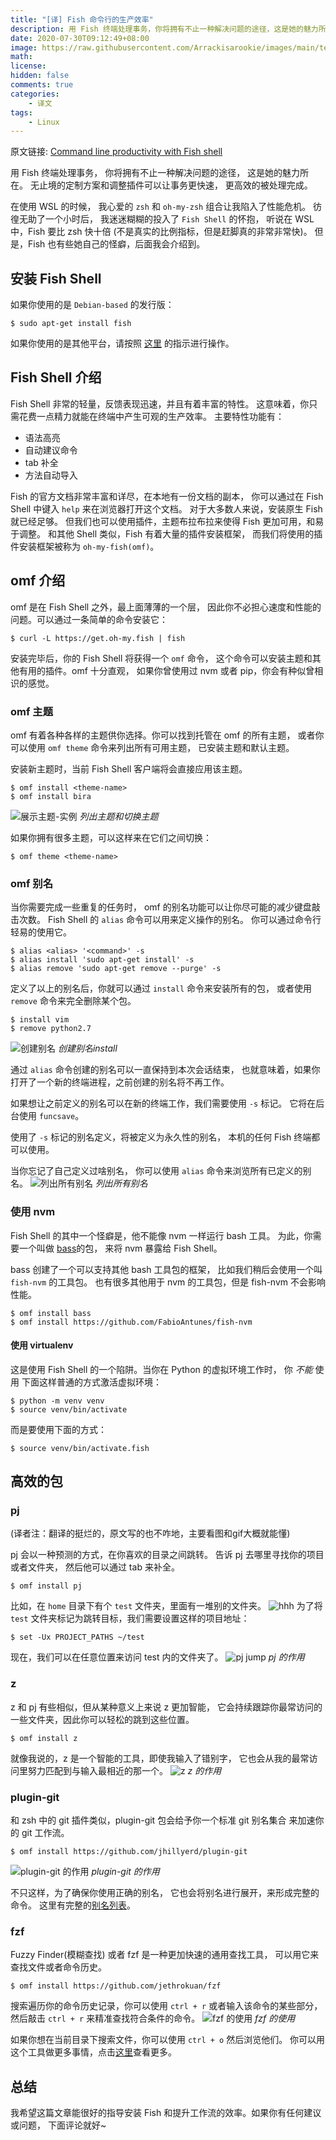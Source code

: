 ```yaml
---
title: "[译] Fish 命令行的生产效率"
description: 用 Fish 终端处理事务，你将拥有不止一种解决问题的途径，这是她的魅力所在。无止境的定制方案和调整插件可以让事务更快速，更高效的被处理完成。
date: 2020-07-30T09:12:49+08:00
image: https://raw.githubusercontent.com/Arrackisarookie/images/main/tech/fishshell.jpg
math: 
license: 
hidden: false
comments: true
categories:
    - 译文
tags:
    - Linux
---
```


原文链接: [Command line productivity with Fish shell](https://dev.to/yankee/command-line-productivity-with-fish-shell-52e4)

用 Fish 终端处理事务，
你将拥有不止一种解决问题的途径，
这是她的魅力所在。
无止境的定制方案和调整插件可以让事务更快速，
更高效的被处理完成。

在使用 WSL 的时候，
我心爱的 `zsh` 和 `oh-my-zsh` 组合让我陷入了性能危机。
彷徨无助了一个小时后，
我迷迷糊糊的投入了 `Fish Shell` 的怀抱，
听说在 WSL 中，Fish 要比 zsh 快十倍
(不是真实的比例指标，但是赶脚真的非常非常快)。
但是，Fish 也有些她自己的怪癖，后面我会介绍到。

## 安装 Fish Shell

如果你使用的是 `Debian-based` 的发行版：
``` shell
$ sudo apt-get install fish
```
如果你使用的是其他平台，请按照
[这里](https://github.com/fish-shell/fish-shell#getting-fish)
的指示进行操作。

## Fish Shell 介绍

Fish Shell 非常的轻量，反馈表现迅速，并且有着丰富的特性。
这意味着，你只需花费一点精力就能在终端中产生可观的生产效率。
主要特性功能有：

- 语法高亮
- 自动建议命令
- tab 补全
- 方法自动导入

Fish 的官方文档非常丰富和详尽，在本地有一份文档的副本，
你可以通过在 Fish Shell 中键入 `help` 来在浏览器打开这个文档。
对于大多数人来说，安装原生 Fish 就已经足够。
但我们也可以使用插件，主题布拉布拉来使得 Fish 更加可用，和易于调整。
和其他 Shell 类似，Fish 有着大量的插件安装框架，
而我们将使用的插件安装框架被称为 `oh-my-fish(omf)`。

## omf 介绍

omf 是在 Fish Shell 之外，最上面薄薄的一个层，
因此你不必担心速度和性能的问题。可以通过一条简单的命令安装它：
``` shell
$ curl -L https://get.oh-my.fish | fish
```
安装完毕后，你的 Fish Shell 将获得一个 `omf` 命令，
这个命令可以安装主题和其他有用的插件。omf 十分直观，
如果你曾使用过 nvm 或者 pip，你会有种似曾相识的感觉。

### omf 主题

omf 有着各种各样的主题供你选择。你可以找到托管在 omf 的所有主题，
或者你可以使用 `omf theme` 命令来列出所有可用主题，
已安装主题和默认主题。

安装新主题时，当前 Fish Shell 客户端将会直接应用该主题。
``` shell
$ omf install <theme-name>
$ omf install bira
```
![展示主题-实例](https://res.cloudinary.com/practicaldev/image/fetch/s--_3T8aDWd--/c_limit%2Cf_auto%2Cfl_progressive%2Cq_66%2Cw_880/https://cdn-images-1.medium.com/max/2032/1%2ARFN2ONxk2-Lzn_K9uUptzg.gif)
_列出主题和切换主题_

如果你拥有很多主题，可以这样来在它们之间切换：
``` shell
$ omf theme <theme-name>
```

### omf 别名

当你需要完成一些重复的任务时，
omf 的别名功能可以让你尽可能的减少键盘敲击次数。
Fish Shell 的 `alias` 命令可以用来定义操作的别名。
你可以通过命令行轻易的使用它。
``` shell
$ alias <alias> '<command>' -s
$ alias install 'sudo apt-get install' -s
$ alias remove 'sudo apt-get remove --purge' -s
```
定义了以上的别名后，你就可以通过 `install` 命令来安装所有的包，
或者使用 `remove` 命令来完全删除某个包。
``` shell
$ install vim
$ remove python2.7
```
![创建别名](https://res.cloudinary.com/practicaldev/image/fetch/s--YLN2JNx---/c_limit%2Cf_auto%2Cfl_progressive%2Cq_66%2Cw_880/https://cdn-images-1.medium.com/max/2032/1%2AWThV-osTr7qeVxtDH7cSiw.gif)
_创建别名install_

通过 `alias` 命令创建的别名可以一直保持到本次会话结束，
也就意味着，如果你打开了一个新的终端进程，之前创建的别名将不再工作。

如果想让之前定义的别名可以在新的终端工作，我们需要使用 `-s` 标记。
它将在后台使用 `funcsave`。

使用了 `-s` 标记的别名定义，将被定义为永久性的别名，
本机的任何 Fish 终端都可以使用。

当你忘记了自己定义过啥别名，
你可以使用 `alias` 命令来浏览所有已定义的别名。
![列出所有别名](https://res.cloudinary.com/practicaldev/image/fetch/s--D4RMiEnz--/c_limit%2Cf_auto%2Cfl_progressive%2Cq_66%2Cw_880/https://cdn-images-1.medium.com/max/2032/1%2AvQumglI-6OpHawA-I5L9nA.gif)
_列出所有别名_

### 使用 nvm

Fish Shell 的其中一个怪癖是，他不能像 nvm 一样运行 bash 工具。
为此，你需要一个叫做 [bass](https://github.com/edc/bass)的包，
来将 nvm 暴露给 Fish Shell。

bass 创建了一个可以支持其他 bash 工具包的框架，
比如我们稍后会使用一个叫 `fish-nvm` 的工具包。
也有很多其他用于 nvm 的工具包，但是 fish-nvm 不会影响性能。
``` shell
$ omf install bass
$ omf install https://github.com/FabioAntunes/fish-nvm
```

#### 使用 virtualenv

这是使用 Fish Shell 的一个陷阱。当你在 Python 的虚拟环境工作时，
你 *不能* 使用 下面这样普通的方式激活虚拟环境：
``` shell
$ python -m venv venv
$ source venv/bin/activate
```
而是要使用下面的方式：
``` shell
$ source venv/bin/activate.fish
```

## 高效的包

### pj

(译者注：翻译的挺烂的，原文写的也不咋地，主要看图和gif大概就能懂)

pj 会以一种预测的方式，在你喜欢的目录之间跳转。
告诉 pj 去哪里寻找你的项目或者文件夹，
然后他可以通过 tab 来补全。
``` shell
$ omf install pj
```
比如，在 `home`  目录下有个 `test` 文件夹，里面有一堆别的文件夹。
![hhh](https://res.cloudinary.com/practicaldev/image/fetch/s--Sv_aZ2Gb--/c_limit%2Cf_auto%2Cfl_progressive%2Cq_auto%2Cw_880/https://cdn-images-1.medium.com/max/2000/1%2AWGRQj64vuEugFL_z2Ffzfw.png)
为了将 `test` 文件夹标记为跳转目标，我们需要设置这样的项目地址：
``` shell
$ set -Ux PROJECT_PATHS ~/test
```
现在，我们可以在任意位置来访问 test 内的文件夹了。
![pj jump](https://res.cloudinary.com/practicaldev/image/fetch/s--bSfr11nc--/c_limit%2Cf_auto%2Cfl_progressive%2Cq_66%2Cw_880/https://cdn-images-1.medium.com/max/2272/1%2AjI0uddiur0aJXbsjmz1y_g.gif)
_pj 的作用_

### z

z 和 pj 有些相似，但从某种意义上来说 z 更加智能，
它会持续跟踪你最常访问的一些文件夹，因此你可以轻松的跳到这些位置。
``` shell
$ omf install z
```
就像我说的，z 是一个智能的工具，即使我输入了错别字，
它也会从我的最常访问里努力匹配到与输入最相近的那一个。
![z](https://res.cloudinary.com/practicaldev/image/fetch/s--sxD8x3zV--/c_limit%2Cf_auto%2Cfl_progressive%2Cq_66%2Cw_880/https://cdn-images-1.medium.com/max/2000/1%2Ax8va4Ph_V_ADbMSre0PasA.gif)
_z 的作用_

### plugin-git
和 zsh 中的 git 插件类似，plugin-git 包会给予你一个标准 git 别名集合
来加速你的 git 工作流。
``` shell
$ omf install https://github.com/jhillyerd/plugin-git
```
![plugin-git 的作用](https://res.cloudinary.com/practicaldev/image/fetch/s--vSUKKMXZ--/c_limit%2Cf_auto%2Cfl_progressive%2Cq_66%2Cw_880/https://cdn-images-1.medium.com/max/2000/1%2AN9xOm9M149wtYDQdlT7B3w.gif)
_plugin-git 的作用_

不只这样，为了确保你使用正确的别名，
它也会将别名进行展开，来形成完整的命令。
这里有完整的[别名列表](https://github.com/jhillyerd/plugin-git#usage)。

### fzf
Fuzzy Finder(模糊查找) 或者 fzf 是一种更加快速的通用查找工具，
可以用它来查找文件或者命令历史。
``` shell
$ omf install https://github.com/jethrokuan/fzf
```
搜索遍历你的命令历史记录，你可以使用 `ctrl + r` 或者输入该命令的某些部分，
然后敲击 `ctrl + r` 来精准查找符合条件的命令。
![fzf 的使用](https://res.cloudinary.com/practicaldev/image/fetch/s--zbqXU3cs--/c_limit%2Cf_auto%2Cfl_progressive%2Cq_66%2Cw_880/https://cdn-images-1.medium.com/max/2000/1%2AlOEP-GYgbG07VnTca6o18g.gif)
_fzf 的使用_

如果你想在当前目录下搜索文件，你可以使用 `ctrl + o` 然后浏览他们。
你可以用这个工具做更多事情，点击[这里](https://github.com/jethrokuan/fzf#usage)查看更多。

## 总结
我希望这篇文章能很好的指导安装 Fish 和提升工作流的效率。如果你有任何建议或问题，
下面评论就好~
